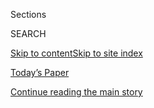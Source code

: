 <div id="app">

<div>

<div class="NYTAppHideMasthead css-zz1s19 e1suatyy0">

<div class="section css-ui9rw0 e1suatyy2">

<div class="css-11hrj97 er09x8g0">

<div class="css-6n7j50">

</div>

<span class="css-1dv1kvn">Sections</span>

<div class="css-10488qs">

<span class="css-1dv1kvn">SEARCH</span>

</div>

[Skip to content](#site-content)[Skip to site index](#site-index)

</div>

<div class="css-10698na e1huz5gh0">

</div>

</div>

<div id="masthead-bar-one" class="section hasLinks css-15hmgas e1csuq9d3">

<div class="css-uqyvli e1csuq9d0">

</div>

<div class="css-1uqjmks e1csuq9d1">

</div>

<div class="css-9e9ivx">

[](https://myaccount.nytimes.com/auth/login?response_type=cookie&client_id=vi)

</div>

<div class="css-1bvtpon e1csuq9d2">

[Today’s Paper](https://www.nytimes.com/section/todayspaper)

</div>

</div>

</div>

</div>

<div data-aria-hidden="false">

<div id="site-content" role="main">

<div id="top-wrapper" class="css-15p45cc eaca97t0" type="top">

<div id="top-slug" class="css-19x0jxb eaca97t1" hidden="">

Advertisement

</div>

[Continue reading the main story](#after-top)

<div class="ad top-wrapper" style="text-align:center;height:100%;display:block;min-height:90px">

<div id="top" class="place-ad" data-position="top" data-size-key="top">

</div>

</div>

<div id="after-top">

</div>

</div>

<div id="collection-david-leonhardt" class="section css-15h4p1b e9abtgs0">

<div class="css-1j21atc e1svk9qx1">

<div class="css-fmiefx e1svk9qx2">

<div class="css-1hk7r2m eu54l5x0">

<div id="sponsor-wrapper" class="css-7a1pgi eaca97t0" type="sponsor" hidden="">

<div id="sponsor-slug" class="css-1l4mleb eaca97t1" hidden="">

Supported by

</div>

[Continue reading the main story](#after-sponsor)

<div id="sponsor" class="ad sponsor-wrapper" style="text-align:left;height:100%;display:block">

</div>

<div id="after-sponsor">

</div>

</div>

</div>

### <span class="css-1032l74 ezz4tcd1">[Opinion](/section/opinion)</span>

</div>

<div class="css-nfcc9b e1svk9qx3">

<div class="css-zpl4ow e1svk9qx7">

![avatar](https://static01.nyt.com/images/2016/07/15/timestopics/sub2-leonhardt-topics/sub2-leonhardt-topics-thumbLarge.jpg)

</div>

<div class="css-vl9dhg e1svk9qx5">

<div class="css-1nrhkj6 e1svk9qx6">

# David Leonhardt

<div class="follow-button-placeholder" data-collection-id="">

</div>

</div>

</div>

</div>

</div>

<div class="css-1ywsdp4">

David Leonhardt writes [The
Morning](https://www.nytimes.com/series/us-morning-briefing)
newsletter every weekday and also contributes to the Sunday Review
section.

He has worked at The Times since 1999, in a variety of reporting and
editing roles. In 2011, he won the [Pulitzer Prize for
Commentary](https://www.pulitzer.org/winners/david-leonhardt) for his
columns.

He joined The Times as a business reporter, later becoming a business
columnist and a staff writer for The Times Magazine. He has also served
as Washington bureau chief and founding editor of The Upshot section,
which emphasizes data visualization and an analytical approach to news.

In 2016, he led a committee of Times journalists that recommended
changes to The Times’s newsroom, to respond to the [rise of digital
media](https://www.nytimes.com/projects/2020-report/index.html). 

Over his Times career, he has also helped found a new sports column,
Keeping Score, and an economics blog, Economix. In 2013, he wrote
"Here's the Deal: How Washington Can Solve the Deficit and Spur Growth,"
a short best-selling e-book. In 2009, he won the Gerald Loeb Award for
magazine writing for the Times Magazine article
“[Obamanomics](https://www.nytimes.com/2008/08/24/magazine/24Obamanomics-t.html).”

Born in New York in 1973, Mr. Leonhardt studied applied mathematics at
Yale. He is a lifelong Times reader and a third-generation native of New
York.

</div>

<div class="css-1rclpnj ekkqrpp0">

</div>

<div class="css-185go5a e1o5byef0">

<div class="css-15cbhtu">

  - [Latest](#stream-panel)
  - <span class="css-6n7j50">Search</span>
    <div class="control">
    <div class="label-container css-1dv1kvn">
    Search
    </div>
    <div class="css-wm4t3d">
    **<span id="clear-search-input" class="css-1dv1kvn">Clear this text
    input</span>
    </div>
    </div>
    <span class="css-1iovbfw"></span>

<div id="stream-panel" class="section css-8msx5b e1jz0cab1">

<div class="css-13mho3u">

1.  
    
    <div class="css-1cp3ece">
    
    <div class="css-1l4spti">
    
    [](/2020/06/25/opinion/sunday/race-wage-gap.html)
    
    <div class="css-79elbk">
    
    ![](https://static01.nyt.com/images/2020/07/25/opinion/sunday/25-inequality-leonhardt/25-inequality-leonhardt-thumbWide.jpg?quality=75&auto=webp&disable=upscale)
    
    </div>
    
    ## The Black-White Wage Gap Is as Big as It Was in 1950
    
    Recent research indicates little progress since the Truman
    administration.
    
    <div class="css-1nqbnmb ea5icrr0">
    
    By <span class="css-1n7hynb">David Leonhardt</span>
    
    </div>
    
    </div>
    
    <div class="css-1lc2l26 e1xfvim33">
    
    </div>
    
    </div>

2.  
    
    <div class="css-1cp3ece">
    
    <div class="css-1l4spti">
    
    [](/2020/05/01/opinion/david-leonhardt-newsletter.html)
    
    ## To the Readers of This Newsletter
    
    Thank you.
    
    <div class="css-1nqbnmb ea5icrr0">
    
    By <span class="css-1n7hynb">David Leonhardt</span>
    
    </div>
    
    </div>
    
    <div class="css-1lc2l26 e1xfvim33">
    
    </div>
    
    </div>

3.  
    
    <div class="css-1cp3ece">
    
    <div class="css-1l4spti">
    
    [](/2020/04/30/opinion/journalists-newspapers-coronavirus.html)
    
    <div class="css-79elbk">
    
    ![](https://static01.nyt.com/images/2020/04/30/opinion/30leonhardt-newsletter-onsite/merlin_171051516_4128bec9-ec44-4d45-be6c-d2faf33c25c0-thumbWide.jpg?quality=75&auto=webp&disable=upscale)
    
    </div>
    
    ## The Virus vs. Journalism
    
    The disappearance of local information.
    
    <div class="css-1nqbnmb ea5icrr0">
    
    By <span class="css-1n7hynb">David Leonhardt</span>
    
    </div>
    
    </div>
    
    <div class="css-1lc2l26 e1xfvim33">
    
    </div>
    
    </div>

4.  
    
    <div class="css-1cp3ece">
    
    <div class="css-1l4spti">
    
    [](/2020/04/28/opinion/coronavirus-testing-united-states.html)
    
    <div class="css-79elbk">
    
    ![](https://static01.nyt.com/images/2020/04/28/opinion/28leonhardt-newsletter/28leonhardt-newsletter-thumbWide.jpg?quality=75&auto=webp&disable=upscale)
    
    </div>
    
    ## Germany Got Testing Right
    
    What can we learn?
    
    <div class="css-1nqbnmb ea5icrr0">
    
    By <span class="css-1n7hynb">David Leonhardt</span>
    
    </div>
    
    </div>
    
    <div class="css-1lc2l26 e1xfvim33">
    
    </div>
    
    </div>

5.  
    
    <div class="css-1cp3ece">
    
    <div class="css-1l4spti">
    
    [](/2020/04/27/opinion/coronavirus-cruise-celebrity-eclipse.html)
    
    <div class="css-79elbk">
    
    ![](https://static01.nyt.com/images/2020/04/27/opinion/27leonhardt-newsletter/merlin_34193400_73b3f679-a71d-4e0f-a0d9-44c2872716cf-thumbWide.jpg?quality=75&auto=webp&disable=upscale)
    
    </div>
    
    ## Why Did Cruise Ships Keep Sailing?
    
    A timeline.
    
    <div class="css-1nqbnmb ea5icrr0">
    
    By <span class="css-1n7hynb">David Leonhardt</span>
    
    </div>
    
    </div>
    
    <div class="css-1lc2l26 e1xfvim33">
    
    </div>
    
    </div>

6.  
    
    <div class="css-1cp3ece">
    
    <div class="css-1l4spti">
    
    [](/2020/04/24/opinion/coronavirus-antibodies-test.html)
    
    <div class="css-79elbk">
    
    ![](https://static01.nyt.com/images/2020/04/24/opinion/24leonhardt-newsletter/24leonhardt-newsletter-thumbWide.jpg?quality=75&auto=webp&disable=upscale)
    
    </div>
    
    ## There Are More Cases Than We Thought. Is That Good News?
    
    Not really. Here’s why.
    
    <div class="css-1nqbnmb ea5icrr0">
    
    By <span class="css-1n7hynb">David Leonhardt</span>
    
    </div>
    
    </div>
    
    <div class="css-1lc2l26 e1xfvim33">
    
    </div>
    
    </div>

7.  
    
    <div class="css-1cp3ece">
    
    <div class="css-1l4spti">
    
    [](/2020/04/23/opinion/nfl-draft.html)
    
    <div class="css-79elbk">
    
    ![](https://static01.nyt.com/images/2020/04/23/opinion/23leonhardt-newsletter/merlin_171816735_d2d91c7d-9a52-4cee-b2ef-587cb1dc6910-thumbWide.jpg?quality=75&auto=webp&disable=upscale)
    
    </div>
    
    ## Hubris, a Case Study
    
    Tune in tonight.
    
    <div class="css-1nqbnmb ea5icrr0">
    
    By <span class="css-1n7hynb">David Leonhardt</span>
    
    </div>
    
    </div>
    
    <div class="css-1lc2l26 e1xfvim33">
    
    </div>
    
    </div>

8.  
    
    <div class="css-1cp3ece">
    
    <div class="css-1l4spti">
    
    [](/2020/04/22/opinion/coronavirus-us-cases.html)
    
    <div class="css-79elbk">
    
    ![](https://static01.nyt.com/images/2020/04/22/opinion/22leonhardt-chart/22leonhardt-chart-thumbWide-v2.png?quality=75&auto=webp&disable=upscale)
    
    </div>
    
    ## Another Problem With the U.S. Virus Response, in a Chart
    
    A very slow decline from the peak.
    
    <div class="css-1nqbnmb ea5icrr0">
    
    By <span class="css-1n7hynb">David Leonhardt</span>
    
    </div>
    
    </div>
    
    <div class="css-1lc2l26 e1xfvim33">
    
    </div>
    
    </div>

9.  
    
    <div class="css-1cp3ece">
    
    <div class="css-1l4spti">
    
    [](/2020/04/21/opinion/coronavirus-stimulus-democrats.html)
    
    <div class="css-79elbk">
    
    ![](https://static01.nyt.com/images/2020/04/21/opinion/21leonhardt-newsletter/merlin_171192057_147e0a4e-9dd3-4edd-8305-be94ecc94987-thumbWide.jpg?quality=75&auto=webp&disable=upscale)
    
    </div>
    
    ## Will Democrats Fold Again?
    
    They keep accepting flawed bills.
    
    <div class="css-1nqbnmb ea5icrr0">
    
    By <span class="css-1n7hynb">David Leonhardt</span>
    
    </div>
    
    </div>
    
    <div class="css-1lc2l26 e1xfvim33">
    
    </div>
    
    </div>

10. 
    
    <div class="css-1cp3ece">
    
    <div class="css-1l4spti">
    
    [](/2020/04/20/opinion/coronavirus-reopen-economy.html)
    
    <div class="css-79elbk">
    
    ![](https://static01.nyt.com/images/2020/04/20/opinion/20leonhardt-newsletter/merlin_171728103_4f3b959b-8ca3-4854-9b31-c23889575998-thumbWide.jpg?quality=75&auto=webp&disable=upscale)
    
    </div>
    
    ## 7 Reasons We Can’t Yet Reopen America
    
    We’re making progress, but not nearly enough.
    
    <div class="css-1nqbnmb ea5icrr0">
    
    By <span class="css-1n7hynb">David Leonhardt</span>
    
    </div>
    
    </div>
    
    <div class="css-1lc2l26 e1xfvim33">
    
    </div>
    
    </div>

<div class="css-13mho3u">

<div class="css-1t62hi8">

<div class="css-1stvaey">

Show More

<div>

<div style="border:0;clip:rect(0 0 0 0);height:1px;margin:-1px;overflow:hidden;white-space:nowrap;padding:0;width:1px;position:absolute" role="log" data-aria-live="assertive">

</div>

<div style="border:0;clip:rect(0 0 0 0);height:1px;margin:-1px;overflow:hidden;white-space:nowrap;padding:0;width:1px;position:absolute" role="log" data-aria-live="assertive">

</div>

<div style="border:0;clip:rect(0 0 0 0);height:1px;margin:-1px;overflow:hidden;white-space:nowrap;padding:0;width:1px;position:absolute" role="log" data-aria-live="polite">

</div>

<div style="border:0;clip:rect(0 0 0 0);height:1px;margin:-1px;overflow:hidden;white-space:nowrap;padding:0;width:1px;position:absolute" role="log" data-aria-live="polite">

</div>

</div>

</div>

</div>

</div>

</div>

<div class="css-g6hk37 supplemental">

<div id="mid1-wrapper" class="css-10wkyv7 eaca97t0" type="lede">

<div id="mid1-slug" class="css-1tag3rd eaca97t1">

Advertisement

</div>

[Continue reading the main story](#after-mid1)

<div id="mid1" class="ad mid1-wrapper" style="text-align:center;height:100%;display:block;min-height:250px">

</div>

<div id="after-mid1">

</div>

</div>

<div id="mktg-wrapper" class="css-oxle51 eaca97t0" type="mktg">

<div id="mktg-slug" class="css-1tag3rd eaca97t1">

Advertisement

</div>

[Continue reading the main story](#after-mktg)

<div id="mktg" class="ad mktg-wrapper" style="text-align:center;height:100%;display:block">

</div>

<div id="after-mktg">

</div>

</div>

</div>

</div>

</div>

</div>

</div>

</div>

## Site Index

<div>

</div>

## Site Information Navigation

  - [© <span>2020</span> <span>The New York Times
    Company</span>](https://help.nytimes.com/hc/en-us/articles/115014792127-Copyright-notice)

<!-- end list -->

  - [NYTCo](https://www.nytco.com/)
  - [Contact
    Us](https://help.nytimes.com/hc/en-us/articles/115015385887-Contact-Us)
  - [Work with us](https://www.nytco.com/careers/)
  - [Advertise](https://nytmediakit.com/)
  - [T Brand Studio](http://www.tbrandstudio.com/)
  - [Your Ad
    Choices](https://www.nytimes.com/privacy/cookie-policy#how-do-i-manage-trackers)
  - [Privacy](https://www.nytimes.com/privacy)
  - [Terms of
    Service](https://help.nytimes.com/hc/en-us/articles/115014893428-Terms-of-service)
  - [Terms of
    Sale](https://help.nytimes.com/hc/en-us/articles/115014893968-Terms-of-sale)
  - [Site Map](https://spiderbites.nytimes.com)
  - [Help](https://help.nytimes.com/hc/en-us)
  - [Subscriptions](https://www.nytimes.com/subscription?campaignId=37WXW)

</div>

</div>
